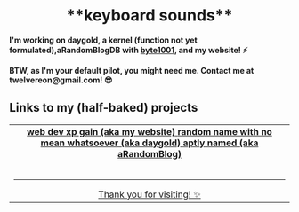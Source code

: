 <div align="center">
 <h1>**keyboard sounds**</h1>
  </div>
  <div>
  <strong><p>I'm working on daygold, a kernel (function not yet formulated),aRandomBlogDB with <a href="https://byte1001.dev" target="_blank">byte1001</a>, and my website! ⚡️</strong></p>
  <strong><p>BTW, as I'm your default pilot, you might need me. Contact me at twelvereon@gmail.com! 😎</p></strong>
<table width="100%">
<tr>
 <h2>Links to my (half-baked) projects</h2>
<td align="center">
<a href="defaultpilot.github.io">
<strong>web dev xp gain (aka my website)</strong>
<a href="https://github.com/defaultpilot/daygold">
<strong>random name with no mean whatsoever (aka daygold)</strong>
<a href="https://github.com/byte1001/aRandomBlog">
<strong>aptly named (aka aRandomBlog)</strong>
<br />
<br />
<hr> 
Thank you for visiting! ✨
</div>
